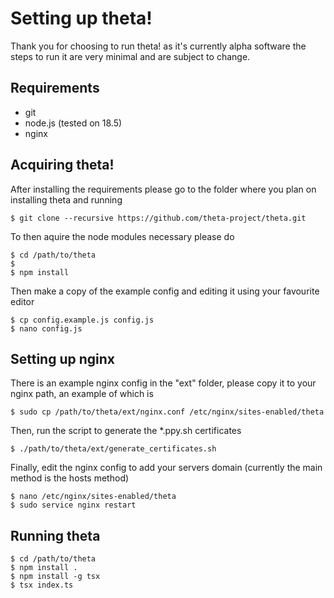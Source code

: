 # Setting up theta!
Thank you for choosing to run theta! as it's currently alpha software the steps to run it are very minimal and are subject to change.

## Requirements
- git
- node.js (tested on 18.5)
- nginx 

## Acquiring theta!
After installing the requirements please go to the folder where you plan on installing theta and running
```
$ git clone --recursive https://github.com/theta-project/theta.git
```
To then aquire the node modules necessary please do
```
$ cd /path/to/theta
$
$ npm install
```
Then make a copy of the example config and editing it using your favourite editor
```
$ cp config.example.js config.js
$ nano config.js
```

## Setting up nginx
There is an example nginx config in the "ext" folder, please copy it to your nginx path, an example of which is 
```
$ sudo cp /path/to/theta/ext/nginx.conf /etc/nginx/sites-enabled/theta
```
Then, run the script to generate the *.ppy.sh certificates
```
$ ./path/to/theta/ext/generate_certificates.sh
```
Finally, edit the nginx config to add your servers domain (currently the main method is the hosts method)
```
$ nano /etc/nginx/sites-enabled/theta
$ sudo service nginx restart
```

## Running theta
```
$ cd /path/to/theta
$ npm install .
$ npm install -g tsx
$ tsx index.ts
```
